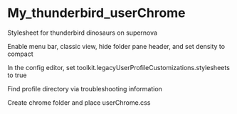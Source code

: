 # My_thunderbird_userChrome
Stylesheet for thunderbird dinosaurs on supernova

Enable menu bar, classic view, hide folder pane header, and set density to compact

In the config editor, set toolkit.legacyUserProfileCustomizations.stylesheets to true

Find profile directory via troubleshooting information 

Create chrome folder and place userChrome.css
